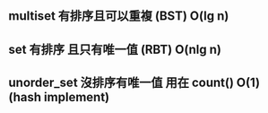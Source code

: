 ## multiset 有排序且可以重複 (BST) O(lg n)
## set 有排序 且只有唯一值 (RBT) O(nlg n)
## unorder_set 沒排序有唯一值 用在 count() O(1) (hash implement)
